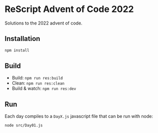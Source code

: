# ReScript Advent of Code 2022

Solutions to the 2022 advent of code.

## Installation

```sh
npm install
```

## Build

- Build: `npm run res:build`
- Clean: `npm run res:clean`
- Build & watch: `npm run res:dev`

## Run

Each day compiles to a `DayX.js` javascript file that can be run with node:

```sh
node src/Day01.js
```
